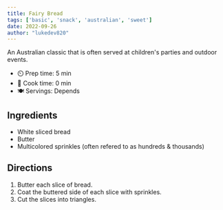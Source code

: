 ```yaml
---
title: Fairy Bread
tags: ['basic', 'snack', 'australian', 'sweet']
date: 2022-09-26
author: "lukedev820"
---
```


An Australian classic that is often served at children's parties and outdoor events.

- ⏲️ Prep time: 5 min
- 🍳 Cook time: 0 min
- 🍽️ Servings: Depends

## Ingredients

- White sliced bread
- Butter
- Multicolored sprinkles (often refered to as hundreds & thousands)

## Directions

1. Butter each slice of bread.
2. Coat the buttered side of each slice with sprinkles.
3. Cut the slices into triangles.